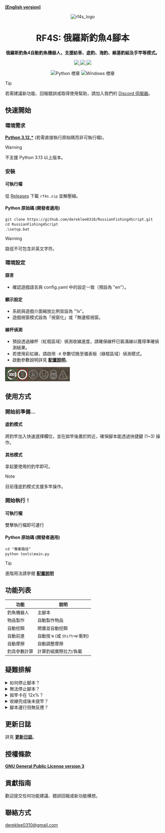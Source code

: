 **[[English version]][readme]**
<div align="center">

![rf4s_logo]
<h1 align="center">RF4S: 俄羅斯釣魚4腳本</h1>

**俄羅斯釣魚4自動釣魚機器人，支援紡車、底釣、海釣、維基釣組及手竿等模式。**

<a target="_blank" href="https://opensource.org/license/gpl-3-0" style="background:none">
    <img src="https://img.shields.io/badge/License-GPLv3-blue.svg" style="height: 22px;" />
</a>
<a target="_blank" href="https://discord.gg/BZQWQnAMbY" style="background:none">
    <img src="https://img.shields.io/badge/discord-join-rf44.svg?labelColor=191937&color=6F6FF7&logo=discord" style="height: 22px;" />
</a>
<a target="_blank" href="http://makeapullrequest.com" style="background:none">
    <img src="https://img.shields.io/badge/PRs-welcome-brightgreen.svg?style=flat" style="height: 22px;" />
</a>
<!-- <a target="_blank" href="https://github.com/pylint-dev/pylint" style="background:none">
    <img src="https://img.shields.io/badge/代碼檢查-pylint-yellowgreen" style="height: 22px;" />
</a>
<a target="_blank" href="https://github.com/psf/black" style="background:none">
    <img src="https://img.shields.io/badge/代碼風格-black-000000.svg" style="height: 22px;" />
</a> -->
<!-- <a target="_blank" href="link_to_docs, tbd" style="background:none">
    <img src="https://img.shields.io/badge/文件-%23BE1B55" style="height: 22px;" />
</a> -->  

![Python 標章][python_badge]
![Windows 標章][windows_badge]

</div>

> [!TIP]
> 若需建議新功能、回報錯誤或取得使用幫助，請加入我們的 [Discord 伺服器][discord]。


## 快速開始
### 環境需求
**[Python 3.12.*][python]** (若需直接執行原始碼而非可執行檔)。
> [!WARNING] 
> 不支援 Python 3.13 以上版本。

### 安裝
#### 可執行檔
從 [Releases][releases] 下載 `rf4s.zip` 並解壓縮。
#### Python 原始碼 (開發者適用)
```
git clone https://github.com/dereklee0310/RussianFishing4Script.git
cd RussianFishing4Script
.\setup.bat
```
> [!WARNING] 
> 路徑不可包含非英文字符。

### 環境設定
#### 語言
- 確認遊戲語言與 config.yaml 中的設定一致（預設為 "en"）。
#### 顯示設定
- 系統與遊戲介面縮放比例皆設為 "1x"。
- 遊戲視窗模式設為「視窗化」或「無邊框視窗。
#### 線杯偵測
- 預設透過線杯（紅框區域）偵測收線進度，請確保線杯已裝滿線以獲得準確偵測結果。
- 若使用彩虹線，請啟用 `-R` 參數切換至儀表板（綠框區域）偵測模式。
- 啟動參數說明詳見 **[配置說明][configuration]**。

![status]

## 使用方式
### 開始前準備...
#### 底釣模式
將釣竿加入快速選擇欄位，並在拋竿後置於附近，確保腳本能透過快捷鍵 (1~3) 操作。
#### 其他模式
拿起要使用的釣竿即可。
> [!NOTE]
> 目前僅底釣模式支援多竿操作。

### 開始執行！
#### 可執行檔
雙擊執行檔即可運行
#### Python 原始碼 (開發者適用)
```
cd "專案路徑"
python tools\main.py
```

> [!TIP]
> 進階用法請參閱 **[配置說明][configuration]**

## 功能列表
| 功能         | 說明                           |
| ------------ | ------------------------------ |
| 釣魚機器人   | 主腳本                         |
| 物品製作     | 自動製作物品                   |
| 自動挖餌     | 閒置並自動挖餌                 |
| 自動前進     | 自動按 `W` (或 `Shift+W` 衝刺) |
| 自動摩擦     | 自動調整摩擦                   |
| 釣具參數計算 | 計算釣組實際拉力/負載          |

## 疑難排解
<details>
<summary>如何停止腳本？</summary>

- 在終端機輸入 `Ctrl-C`。
</details>
<!-- ------------------------------- 分隔線 -------------------------------- -->
<details>
<summary>無法停止腳本？</summary>

- 可能因部分按鍵處於按下狀態 (如 `Ctrl`, `Shift`, 滑鼠按鍵等)，  
  重新按下對應按鍵釋放後，再輸入 `Ctrl-C`。
</details>
<!-- ------------------------------- 分隔線 -------------------------------- -->
<details>
<summary>拋竿卡在 12x%？</summary>

- 確認遊戲語言與腳本設定一致。
- 確保線杯已裝滿線，或使用彩虹線並啟用 `-R` 參數。
</details>
<!-- ------------------------------- 分隔線 -------------------------------- -->
<details>
<summary>收線完成後未提竿？</summary>

- 確保線杯已裝滿線，或使用彩虹線並啟用 `-R` 參數。
- 調整遊戲視窗大小。
- 降低 config.yaml 中的 `SPOOL_CONFIDENCE` 數值。
- 避免強光源直射（如陽光直射）或關閉船燈。
</details>
<!-- ------------------------------- 分隔線 -------------------------------- -->
<details>
<summary>腳本運行但無反應？</summary>

- 以系統管理員身分執行腳本。
</details>
<!-- ------------------------------- 分隔線 -------------------------------- -->

## 更新日誌
詳見 **[更新日誌][changelog]**。

## 授權條款
**[GNU General Public License version 3][license]**

## 貢獻指南
歡迎提交任何功能建議、錯誤回報或新功能構想。

## 聯絡方式
dereklee0310@gmail.com 

[readme]: /README.md
[rf4s_logo]: /static/readme/RF4S.png
[python_badge]: https://img.shields.io/badge/Python-3776AB?style=for-the-badge&logo=python&logoColor=white
[windows_badge]: https://img.shields.io/badge/Windows-0078D6?style=for-the-badge&logo=windows&logoColor=white

[discord]: https://discord.gg/BZQWQnAMbY
[python]: https://www.python.org/downloads/
[releases]: https://github.com/dereklee0310/RussianFishing4Script/releases
[status]: /static/readme/status.png
[configuration]: /docs/zh-TW/CONFIGURATION.md
[changelog]: /docs/zh-TW/CHANGELOG.md
[license]: /LICENSE